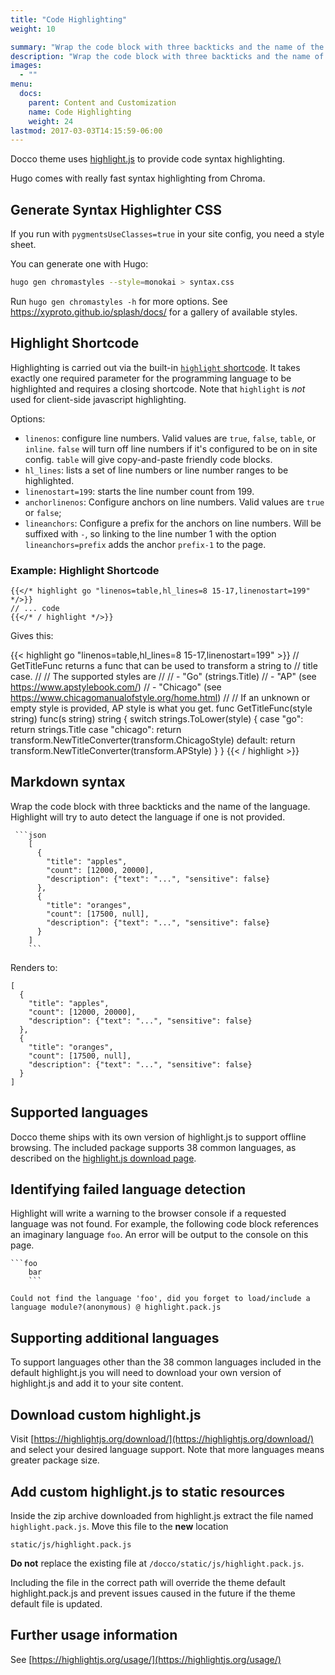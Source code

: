 ```yaml
---
title: "Code Highlighting"
weight: 10

summary: "Wrap the code block with three backticks and the name of the language. Highlight will try to auto detect the language if one is not provided."
description: "Wrap the code block with three backticks and the name of the language. Highlight will try to auto detect the language if one is not provided."
images: 
  - ""
menu:
  docs:
    parent: Content and Customization
    name: Code Highlighting
    weight: 24
lastmod: 2017-03-03T14:15:59-06:00
---
```


Docco theme uses [highlight.js](https://highlightjs.org/) to provide code syntax highlighting.

Hugo comes with really fast syntax highlighting from Chroma.

## Generate Syntax Highlighter CSS

If you run with `pygmentsUseClasses=true` in your site config, you need a style sheet.

You can generate one with Hugo:

```bash
hugo gen chromastyles --style=monokai > syntax.css
```

Run `hugo gen chromastyles -h` for more options. See https://xyproto.github.io/splash/docs/ for a gallery of available styles.

## Highlight Shortcode

Highlighting is carried out via the built-in [`highlight` shortcode](https://gohugo.io/content-management/shortcodes/#highlight). It takes exactly one required parameter for the programming language to be highlighted and requires a closing shortcode. Note that `highlight` is *not* used for client-side javascript highlighting.

Options:

* `linenos`: configure line numbers. Valid values are `true`, `false`, `table`, or `inline`. `false` will turn off line numbers if it's configured to be on in site config.  `table` will give copy-and-paste friendly code blocks.
* `hl_lines`: lists a set of line numbers or line number ranges to be highlighted.
* `linenostart=199`: starts the line number count from 199.
* `anchorlinenos`: Configure anchors on line numbers. Valid values are `true` or `false`;
* `lineanchors`: Configure a prefix for the anchors on line numbers. Will be suffixed with `-`, so linking to the line number 1 with the option `lineanchors=prefix` adds the anchor `prefix-1` to the page. 

### Example: Highlight Shortcode

```
{{</* highlight go "linenos=table,hl_lines=8 15-17,linenostart=199" */>}}
// ... code
{{</* / highlight */>}}
```

Gives this:

{{< highlight go "linenos=table,hl_lines=8 15-17,linenostart=199" >}}
  // GetTitleFunc returns a func that can be used to transform a string to
  // title case.
  //
  // The supported styles are
  //
  // - "Go" (strings.Title)
  // - "AP" (see https://www.apstylebook.com/)
  // - "Chicago" (see https://www.chicagomanualofstyle.org/home.html)
  //
  // If an unknown or empty style is provided, AP style is what you get.
  func GetTitleFunc(style string) func(s string) string {
    switch strings.ToLower(style) {
    case "go":
      return strings.Title
    case "chicago":
      return transform.NewTitleConverter(transform.ChicagoStyle)
    default:
      return transform.NewTitleConverter(transform.APStyle)
    }
  }
{{< / highlight >}}

## Markdown syntax
Wrap the code block with three backticks and the name of the language. Highlight will try to auto detect the language if one is not provided.

```
 ```json
    [
      {
        "title": "apples",
        "count": [12000, 20000],
        "description": {"text": "...", "sensitive": false}
      },
      {
        "title": "oranges",
        "count": [17500, null],
        "description": {"text": "...", "sensitive": false}
      }
    ]
    ```
```
Renders to:

```
[
  {
    "title": "apples",
    "count": [12000, 20000],
    "description": {"text": "...", "sensitive": false}
  },
  {
    "title": "oranges",
    "count": [17500, null],
    "description": {"text": "...", "sensitive": false}
  }
]
```

## Supported languages

Docco theme ships with its own version of highlight.js to support offline browsing. The included package supports 38 common languages, as described on the [highlight.js download page](https://highlightjs.org/download/).

## Identifying failed language detection

Highlight will write a warning to the browser console if a requested language was not found. For example, the following code block references an imaginary language `foo`. An error will be output to the console on this page.

```
```foo
    bar
    ```
```

```
Could not find the language 'foo', did you forget to load/include a language module?(anonymous) @ highlight.pack.js
```

## Supporting additional languages

To support languages other than the 38 common languages included in the default highlight.js you will need to download your own version of highlight.js and add it to your site content.

## Download custom highlight.js

Visit [https://highlightjs.org/download/](https://highlightjs.org/download/) and select your desired language support. Note that more languages means greater package size.

## Add custom highlight.js to static resources

Inside the zip archive downloaded from highlight.js extract the file named `highlight.pack.js`. Move this file to the **new** location

```
static/js/highlight.pack.js
```

**Do not** replace the existing file at `/docco/static/js/highlight.pack.js`.

Including the file in the correct path will override the theme default highlight.pack.js and prevent issues caused in the future if the theme default file is updated.

## Further usage information

See [https://highlightjs.org/usage/](https://highlightjs.org/usage/)
